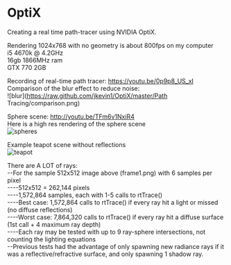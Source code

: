 # OptiX

Creating a real time path-tracer using NVIDIA OptiX.

Rendering 1024x768 with no geometry is about 800fps on my computer  
i5 4670k @ 4.2GHz  
16gb 1866MHz ram  
GTX 770 2GB

Recording of real-time path tracer: https://youtu.be/0p9p8_US_xI  
Comparison of the blur effect to reduce noise:  
![blur](https://raw.github.com/jkevin1/OptiX/master/Path Tracing/comparison.png)  

Sphere scene: http://youtu.be/TFm6v1NxiR4  
Here is a high res rendering of the sphere scene  
![spheres](https://raw.github.com/jkevin1/OptiX/master/spheres.png)

Example teapot scene without reflections  
![teapot](https://raw.github.com/jkevin1/OptiX/master/flat.png)

There are A LOT of rays:  
--For the sample 512x512 image above (frame1.png) with 6 samples per pixel  
----512x512 = 262,144 pixels  
----1,572,864 samples, each with 1-5 calls to rtTrace()  
----Best case: 1,572,864 calls to rtTrace() if every ray hit a light or missed (no diffuse reflections)  
----Worst case: 7,864,320 calls to rtTrace() if every ray hit a diffuse surface (1st call + 4 maximum ray depth)  
----Each ray may be tested with up to 9 ray-sphere intersections, not counting the lighting equations  
--Previous tests had the advantage of only spawning new radiance rays if it was a reflective/refractive surface, and only spawning 1 shadow ray.
